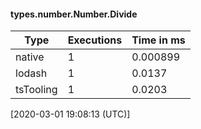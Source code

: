 #### types.number.Number.Divide

| Type | Executions | Time in ms |
|------|------------|------------|
| native | 1 | 0.000899 |
| lodash | 1 | 0.0137 |
| tsTooling | 1 | 0.0203 |

[2020-03-01 19:08:13 (UTC)]
